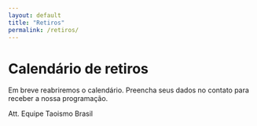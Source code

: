 ```yaml
---
layout: default
title: "Retiros"
permalink: /retiros/
---
```


# Calendário de retiros
Em breve reabriremos o calendário. Preencha seus dados no contato para receber a nossa programação.


Att.
Equipe Taoismo Brasil 